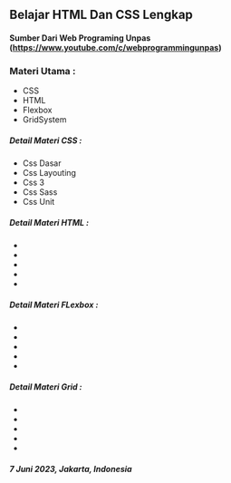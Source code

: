## Belajar HTML Dan CSS Lengkap

#### Sumber Dari Web Programing Unpas (https://www.youtube.com/c/webprogrammingunpas)

### Materi Utama :

- CSS
- HTML
- Flexbox
- GridSystem

##### Detail Materi CSS :

- Css Dasar
- Css Layouting
- Css 3
- Css Sass
- Css Unit

##### Detail Materi HTML :

-
-
-
-
-

##### Detail Materi FLexbox :

-
-
-
-
-

##### Detail Materi Grid :

-
-
-
-
-

##### 7 Juni 2023, Jakarta, Indonesia
